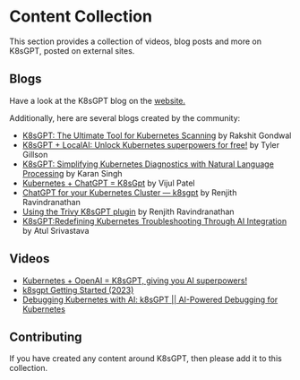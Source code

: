 # Content Collection

This section provides a collection of videos, blog posts and more on K8sGPT, posted on external sites.

## Blogs
Have a look at the K8sGPT blog on the [website.](https://k8sgpt.ai/blog/)

Additionally, here are several blogs created by the community:

* [K8sGPT: The Ultimate Tool for Kubernetes Scanning](https://blog.wemakedevs.org/k8sgpt) by Rakshit Gondwal
* [K8sGPT + LocalAI: Unlock Kubernetes superpowers for free!](https://itnext.io/k8sgpt-localai-unlock-kubernetes-superpowers-for-free-584790de9b65) by Tyler Gillson
* [K8sGPT: Simplifying Kubernetes Diagnostics with Natural Language Processing](https://www.kubetools.io/kubernetes/k8sgpt-simplifying-kubernetes-diagnostics-with-natural-language-processing/) by Karan Singh
* [Kubernetes + ChatGPT = K8sGpt](https://medium.com/@vijulpatel865/kubernetes-chatgpt-k8sgpt-a9199363dd38) by Vijul Patel
* [ChatGPT for your Kubernetes Cluster — k8sgpt](https://medium.com/techbeatly/chatgpt-for-your-kubernetes-cluster-k8sgpt-649f2cad1bd5) by Renjith Ravindranathan
* [Using the Trivy K8sGPT plugin](https://medium.com/techbeatly/k8sgpt-integration-with-aquasec-trivy-22f53c6730bb) by Renjith Ravindranathan
* [K8sGPT:Redefining Kubernetes Troubleshooting Through AI Integration](https://atulsrivastava2006.medium.com/k8sgpt-redefining-kubernetes-troubleshooting-through-ai-integration-4ec6ee0385dc) by Atul Srivastava

## Videos

* [Kubernetes + OpenAI = K8sGPT, giving you AI superpowers!](https://youtu.be/7WA8XVrod2Y)
* [k8sgpt Getting Started (2023)](https://youtu.be/yhTS1Dlqygc)
* [Debugging Kubernetes with AI: k8sGPT || AI-Powered Debugging for Kubernetes](https://youtu.be/tgt26P4UmmU)

## Contributing

If you have created any content around K8sGPT, then please add it to this collection.
